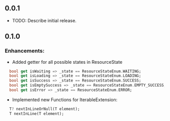 ## 0.0.1

* TODO: Describe initial release.

## 0.1.0

### Enhancements:
* Added getter for all possible states in ResourceState
```dart
  bool get isWaiting => _state == ResourceStateEnum.WAITING;
  bool get isLoading => _state == ResourceStateEnum.LOADING;
  bool get isSuccess => _state == ResourceStateEnum.SUCCESS;
  bool get isEmptySuccess => _state == ResourceStateEnum.EMPTY_SUCCESS;
  bool get isError => _state == ResourceStateEnum.ERROR;
```
* Implemented new Functions for IterableExtension:
```dart
  T? nextInLineOrNull(T element);
  T nextInLine(T element);
```
